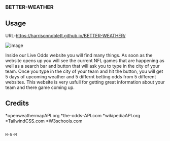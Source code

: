 ### BETTER-WEATHER

## Usage

URL-https://harrisonnoblett.github.io/BETTER-WEATHER/

![image](https://user-images.githubusercontent.com/72479406/101063513-7e762c00-3558-11eb-9b35-2b3227a7987d.png)

  Inside our Live Odds website you will find many things. As soon as the website opens up you will see the current NFL games that are happening as well as a search bar and button that will ask you to type in the city of your team. Once you type in the city of your team and hit the button, you will get 5 days of upcoming weather and 5 differnt betting odds from 5 different websites. This website is very usfull for getting great information about your team and there game coming up. 
 
## Credits
*openweathermapAPI.org
*the-odds-API.com
*wikipediaAPI.org
*TailwindCSS.com
*W3schools.com










                                                                               H-G-M       
